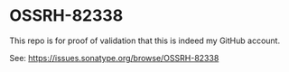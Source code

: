 # OSSRH-82338
This repo is for proof of validation that this is indeed my GitHub account.

See: https://issues.sonatype.org/browse/OSSRH-82338
